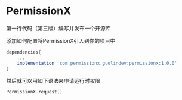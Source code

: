 # PermissionX
第一行代码（第三版）编写并发布一个开源库

添加如何配置将PermissionX引入到你的项目中

```groovy
dependencies{
    ...
    implementation 'com.permissionx.guolindev:permissionx:1.0.0'
}
```

然后就可以用如下语法来申请运行时权限

```kotlin
PermissionX.request()
```
